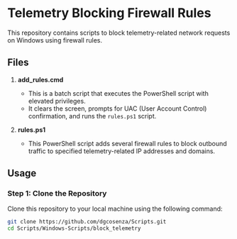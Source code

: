 # Telemetry Blocking Firewall Rules

This repository contains scripts to block telemetry-related network requests on Windows using firewall rules.

## Files

1. **add_rules.cmd**
    - This is a batch script that executes the PowerShell script with elevated privileges.
    - It clears the screen, prompts for UAC (User Account Control) confirmation, and runs the `rules.ps1` script.

2. **rules.ps1**
    - This PowerShell script adds several firewall rules to block outbound traffic to specified telemetry-related IP addresses and domains.

## Usage

### Step 1: Clone the Repository

Clone this repository to your local machine using the following command:

```bash
git clone https://github.com/dgcosenza/Scripts.git
cd Scripts/Windows-Scripts/block_telemetry
